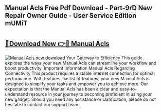 ## Manual Acls Free Pdf Download - Part-9rD New Repair Owner Guide - User Service Edition mUMiT

# <h2><a href="http://bc36976.oget.top/?id=Manual+Acls">🔗Download New 👉🔴 Manual Acls</a></h2>

[![Manual Acls new download](https://i.imgur.com/5g1atiW.png)](http://bc36976.oget.top/?id=Manual+Acls)
Your Gateway to Efficiency This guide explores the ways your new Manual Acls can streamline your workflow and boost productivity. Important Information Manual Acls Regarding Connectivity This product requires a stable internet connection for optimal performance. With features like list of features, your new Manual Acls is designed to simplify your tasks and empower you to achieve more. Our expectation is that the Manual Acls has been a clear and easy-to-understand resource in your journey to becoming proficient in using your new gadget. Should you need any assistance or clarification, please do not hesitate to contact our support team.
